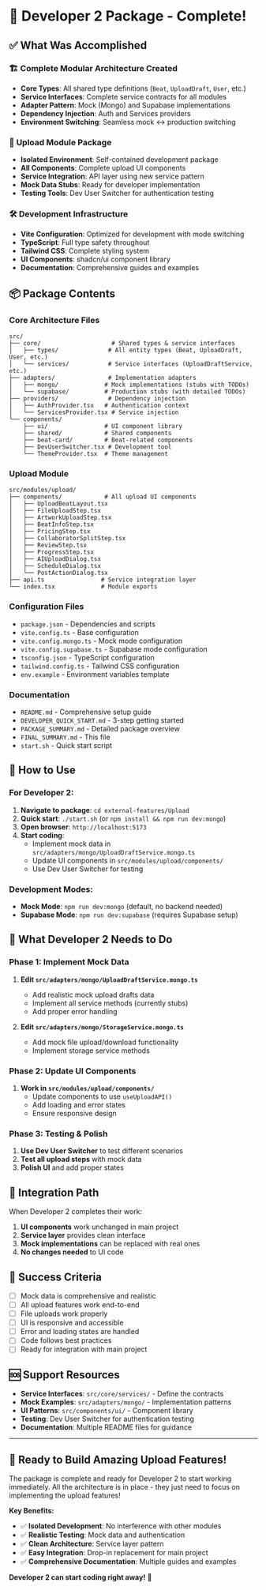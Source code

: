 # 🎉 Developer 2 Package - Complete!

## ✅ What Was Accomplished

### 🏗️ **Complete Modular Architecture Created**
- **Core Types**: All shared type definitions (`Beat`, `UploadDraft`, `User`, etc.)
- **Service Interfaces**: Complete service contracts for all modules
- **Adapter Pattern**: Mock (Mongo) and Supabase implementations
- **Dependency Injection**: Auth and Services providers
- **Environment Switching**: Seamless mock ↔ production switching

### 🎵 **Upload Module Package**
- **Isolated Environment**: Self-contained development package
- **All Components**: Complete upload UI components
- **Service Integration**: API layer using new service pattern
- **Mock Data Stubs**: Ready for developer implementation
- **Testing Tools**: Dev User Switcher for authentication testing

### 🛠️ **Development Infrastructure**
- **Vite Configuration**: Optimized for development with mode switching
- **TypeScript**: Full type safety throughout
- **Tailwind CSS**: Complete styling system
- **UI Components**: shadcn/ui component library
- **Documentation**: Comprehensive guides and examples

## 📦 **Package Contents**

### Core Architecture Files
```
src/
├── core/                    # Shared types & service interfaces
│   ├── types/              # All entity types (Beat, UploadDraft, User, etc.)
│   └── services/           # Service interfaces (UploadDraftService, etc.)
├── adapters/               # Implementation adapters
│   ├── mongo/             # Mock implementations (stubs with TODOs)
│   └── supabase/          # Production stubs (with detailed TODOs)
├── providers/              # Dependency injection
│   ├── AuthProvider.tsx   # Authentication context
│   └── ServicesProvider.tsx # Service injection
└── components/
    ├── ui/                # UI component library
    ├── shared/            # Shared components
    ├── beat-card/         # Beat-related components
    ├── DevUserSwitcher.tsx # Development tool
    └── ThemeProvider.tsx  # Theme management
```

### Upload Module
```
src/modules/upload/
├── components/            # All upload UI components
│   ├── UploadBeatLayout.tsx
│   ├── FileUploadStep.tsx
│   ├── ArtworkUploadStep.tsx
│   ├── BeatInfoStep.tsx
│   ├── PricingStep.tsx
│   ├── CollaboratorSplitStep.tsx
│   ├── ReviewStep.tsx
│   ├── ProgressStep.tsx
│   ├── AIUploadDialog.tsx
│   ├── ScheduleDialog.tsx
│   └── PostActionDialog.tsx
├── api.ts                # Service integration layer
└── index.tsx             # Module exports
```

### Configuration Files
- `package.json` - Dependencies and scripts
- `vite.config.ts` - Base configuration
- `vite.config.mongo.ts` - Mock mode configuration
- `vite.config.supabase.ts` - Supabase mode configuration
- `tsconfig.json` - TypeScript configuration
- `tailwind.config.ts` - Tailwind CSS configuration
- `env.example` - Environment variables template

### Documentation
- `README.md` - Comprehensive setup guide
- `DEVELOPER_QUICK_START.md` - 3-step getting started
- `PACKAGE_SUMMARY.md` - Detailed package overview
- `FINAL_SUMMARY.md` - This file
- `start.sh` - Quick start script

## 🚀 **How to Use**

### For Developer 2:
1. **Navigate to package**: `cd external-features/Upload`
2. **Quick start**: `./start.sh` (or `npm install && npm run dev:mongo`)
3. **Open browser**: `http://localhost:5173`
4. **Start coding**: 
   - Implement mock data in `src/adapters/mongo/UploadDraftService.mongo.ts`
   - Update UI components in `src/modules/upload/components/`
   - Use Dev User Switcher for testing

### Development Modes:
- **Mock Mode**: `npm run dev:mongo` (default, no backend needed)
- **Supabase Mode**: `npm run dev:supabase` (requires Supabase setup)

## 🎯 **What Developer 2 Needs to Do**

### Phase 1: Implement Mock Data
1. **Edit `src/adapters/mongo/UploadDraftService.mongo.ts`**
   - Add realistic mock upload drafts data
   - Implement all service methods (currently stubs)
   - Add proper error handling

2. **Edit `src/adapters/mongo/StorageService.mongo.ts`**
   - Add mock file upload/download functionality
   - Implement storage service methods

### Phase 2: Update UI Components
1. **Work in `src/modules/upload/components/`**
   - Update components to use `useUploadAPI()`
   - Add loading and error states
   - Ensure responsive design

### Phase 3: Testing & Polish
1. **Use Dev User Switcher** to test different scenarios
2. **Test all upload steps** with mock data
3. **Polish UI** and add proper states

## 🔄 **Integration Path**

When Developer 2 completes their work:
1. **UI components** work unchanged in main project
2. **Service layer** provides clean interface
3. **Mock implementations** can be replaced with real ones
4. **No changes needed** to UI code

## 🎉 **Success Criteria**

- [ ] Mock data is comprehensive and realistic
- [ ] All upload features work end-to-end
- [ ] File uploads work properly
- [ ] UI is responsive and accessible
- [ ] Error and loading states are handled
- [ ] Code follows best practices
- [ ] Ready for integration with main project

## 🆘 **Support Resources**

- **Service Interfaces**: `src/core/services/` - Define the contracts
- **Mock Examples**: `src/adapters/mongo/` - Implementation patterns
- **UI Patterns**: `src/components/ui/` - Component library
- **Testing**: Dev User Switcher for authentication testing
- **Documentation**: Multiple README files for guidance

---

## 🎵 **Ready to Build Amazing Upload Features!**

The package is complete and ready for Developer 2 to start working immediately. All the architecture is in place - they just need to focus on implementing the upload features!

**Key Benefits:**
- ✅ **Isolated Development**: No interference with other modules
- ✅ **Realistic Testing**: Mock data and authentication
- ✅ **Clean Architecture**: Service layer pattern
- ✅ **Easy Integration**: Drop-in replacement for main project
- ✅ **Comprehensive Documentation**: Multiple guides and examples

**Developer 2 can start coding right away!** 🚀
